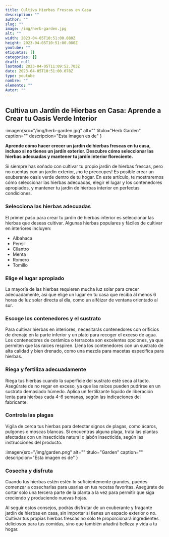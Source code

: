 ```yaml
---
title: Cultiva Hierbas Frescas en Casa
description: ""
author: ""
slug: ""
image: /img/herb-garden.jpg
alt: ""
width: 2023-04-05T10:51:00.080Z
height: 2023-04-05T10:51:00.080Z
youtube: ""
etiquetas: []
categorias: []
draft: null
lastmod: 2023-04-05T11:09:52.703Z
date: 2023-04-05T10:51:00.078Z
type: youtube
nombre: ""
elemento: ""
Autor: ""
---
```


## Cultiva un Jardín de Hierbas en Casa: Aprende a Crear tu Oasis Verde Interior

:imagen{src="/img/herb-garden.jpg" alt="" titulo="Herb Garden" caption="" descripcion="Esta imagen es de" }

**Aprende cómo hacer crecer un jardín de hierbas frescas en tu casa, incluso si no tienes un jardín exterior. Descubre cómo seleccionar las hierbas adecuadas y mantener tu jardín interior floreciente.**

Si siempre has soñado con cultivar tu propio jardín de hierbas frescas, pero no cuentas con un jardín exterior, ¡no te preocupes! Es posible crear un exuberante oasis verde dentro de tu hogar. En este artículo, te mostraremos cómo seleccionar las hierbas adecuadas, elegir el lugar y los contenedores apropiados, y mantener tu jardín de hierbas interior en perfectas condiciones.

### Selecciona las hierbas adecuadas

El primer paso para crear tu jardín de hierbas interior es seleccionar las hierbas que deseas cultivar. Algunas hierbas populares y fáciles de cultivar en interiores incluyen:

- Albahaca
- Perejil
- Cilantro
- Menta
- Romero
- Tomillo

### Elige el lugar apropiado

La mayoría de las hierbas requieren mucha luz solar para crecer adecuadamente, así que elige un lugar en tu casa que reciba al menos 6 horas de luz solar directa al día, como un alféizar de ventana orientado al sur.

### Escoge los contenedores y el sustrato

Para cultivar hierbas en interiores, necesitarás contenedores con orificios de drenaje en la parte inferior y un plato para recoger el exceso de agua. Los contenedores de cerámica o terracota son excelentes opciones, ya que permiten que las raíces respiren. Llena los contenedores con un sustrato de alta calidad y bien drenado, como una mezcla para macetas específica para hierbas.

### Riega y fertiliza adecuadamente

Riega tus hierbas cuando la superficie del sustrato esté seca al tacto. Asegúrate de no regar en exceso, ya que las raíces pueden pudrirse en un sustrato demasiado húmedo. Aplica un fertilizante líquido de liberación lenta para hierbas cada 4-6 semanas, según las indicaciones del fabricante.

### Controla las plagas

Vigila de cerca tus hierbas para detectar signos de plagas, como ácaros, pulgones o moscas blancas. Si encuentras alguna plaga, trata las plantas afectadas con un insecticida natural o jabón insecticida, según las instrucciones del producto.

:imagen{src="/img/garden.png" alt="" titulo="Garden" caption="" descripcion="Esta imagen es de" }

### Cosecha y disfruta

Cuando tus hierbas estén estén lo suficientemente grandes, puedes comenzar a cosecharlas para usarlas en tus recetas favoritas. Asegúrate de cortar solo una tercera parte de la planta a la vez para permitir que siga creciendo y produciendo nuevas hojas.

Al seguir estos consejos, podrás disfrutar de un exuberante y fragante jardín de hierbas en casa, sin importar si tienes un espacio exterior o no. Cultivar tus propias hierbas frescas no solo te proporcionará ingredientes deliciosos para tus comidas, sino que también añadirá belleza y vida a tu hogar.
